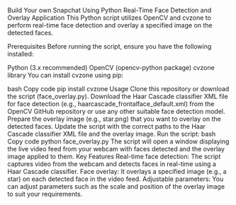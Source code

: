 Build Your own Snapchat Using Python
Real-Time Face Detection and Overlay Application
This Python script utilizes OpenCV and cvzone to perform real-time face detection and overlay a specified image on the detected faces.

Prerequisites
Before running the script, ensure you have the following installed:

Python (3.x recommended)
OpenCV (opencv-python package)
cvzone library
You can install cvzone using pip:

bash
Copy code
pip install cvzone
Usage
Clone this repository or download the script (face_overlay.py).
Download the Haar Cascade classifier XML file for face detection (e.g., haarcascade_frontalface_default.xml) from the OpenCV GitHub repository or use any other suitable face detection model.
Prepare the overlay image (e.g., star.png) that you want to overlay on the detected faces.
Update the script with the correct paths to the Haar Cascade classifier XML file and the overlay image.
Run the script:
bash
Copy code
python face_overlay.py
The script will open a window displaying the live video feed from your webcam with faces detected and the overlay image applied to them.
Key Features
Real-time face detection: The script captures video from the webcam and detects faces in real-time using a Haar Cascade classifier.
Face overlay: It overlays a specified image (e.g., a star) on each detected face in the video feed.
Adjustable parameters: You can adjust parameters such as the scale and position of the overlay image to suit your requirements.
